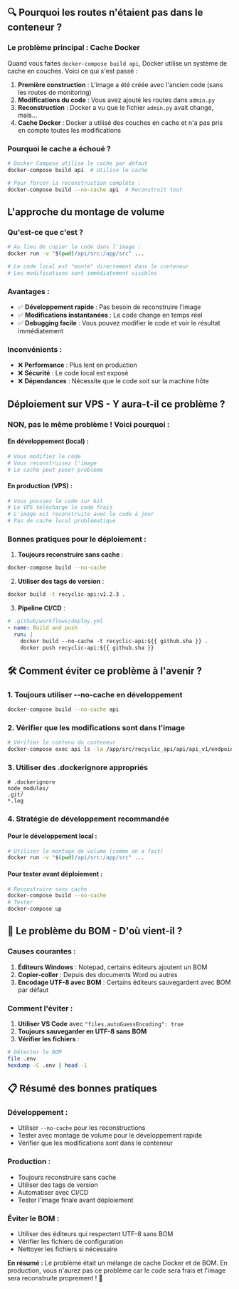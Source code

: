 ## 🔍 **Pourquoi les routes n'étaient pas dans le conteneur ?**

### Le problème principal : **Cache Docker**

Quand vous faites `docker-compose build api`, Docker utilise un système de cache en couches. Voici ce qui s'est passé :

1. **Première construction** : L'image a été créée avec l'ancien code (sans les routes de monitoring)
2. **Modifications du code** : Vous avez ajouté les routes dans `admin.py` 
3. **Reconstruction** : Docker a vu que le fichier `admin.py` avait changé, mais...
4. **Cache Docker** : Docker a utilisé des couches en cache et n'a pas pris en compte toutes les modifications

### Pourquoi le cache a échoué ?

```bash
# Docker Compose utilise le cache par défaut
docker-compose build api  # Utilise le cache

# Pour forcer la reconstruction complète :
docker-compose build --no-cache api  # Reconstruit tout
```

##  **L'approche du montage de volume**

### Qu'est-ce que c'est ?

```bash
# Au lieu de copier le code dans l'image :
docker run -v "$(pwd)/api/src:/app/src" ...

# Le code local est "monté" directement dans le conteneur
# Les modifications sont immédiatement visibles
```

### Avantages :
- ✅ **Développement rapide** : Pas besoin de reconstruire l'image
- ✅ **Modifications instantanées** : Le code change en temps réel
- ✅ **Debugging facile** : Vous pouvez modifier le code et voir le résultat immédiatement

### Inconvénients :
- ❌ **Performance** : Plus lent en production
- ❌ **Sécurité** : Le code local est exposé
- ❌ **Dépendances** : Nécessite que le code soit sur la machine hôte

##  **Déploiement sur VPS - Y aura-t-il ce problème ?**

### **NON, pas le même problème !** Voici pourquoi :

#### En développement (local) :
```bash
# Vous modifiez le code
# Vous reconstruisez l'image
# Le cache peut poser problème
```

#### En production (VPS) :
```bash
# Vous poussez le code sur Git
# Le VPS télécharge le code frais
# L'image est reconstruite avec le code à jour
# Pas de cache local problématique
```

### **Bonnes pratiques pour le déploiement :**

1. **Toujours reconstruire sans cache** :
```bash
docker-compose build --no-cache
```

2. **Utiliser des tags de version** :
```bash
docker build -t recyclic-api:v1.2.3 .
```

3. **Pipeline CI/CD** :
```yaml
# .github/workflows/deploy.yml
- name: Build and push
  run: |
    docker build --no-cache -t recyclic-api:${{ github.sha }} .
    docker push recyclic-api:${{ github.sha }}
```

## 🛠️ **Comment éviter ce problème à l'avenir ?**

### 1. **Toujours utiliser --no-cache en développement**
```bash
docker-compose build --no-cache api
```

### 2. **Vérifier que les modifications sont dans l'image**
```bash
# Vérifier le contenu du conteneur
docker-compose exec api ls -la /app/src/recyclic_api/api/api_v1/endpoints/
```

### 3. **Utiliser des .dockerignore appropriés**
```dockerignore
# .dockerignore
node_modules/
.git/
*.log
```

### 4. **Stratégie de développement recommandée**

#### Pour le développement local :
```bash
# Utiliser le montage de volume (comme on a fait)
docker run -v "$(pwd)/api/src:/app/src" ...
```

#### Pour tester avant déploiement :
```bash
# Reconstruire sans cache
docker-compose build --no-cache
# Tester
docker-compose up
```

## 🔧 **Le problème du BOM - D'où vient-il ?**

### **Causes courantes :**
1. **Éditeurs Windows** : Notepad, certains éditeurs ajoutent un BOM
2. **Copier-coller** : Depuis des documents Word ou autres
3. **Encodage UTF-8 avec BOM** : Certains éditeurs sauvegardent avec BOM par défaut

### **Comment l'éviter :**
1. **Utiliser VS Code** avec `"files.autoGuessEncoding": true`
2. **Toujours sauvegarder en UTF-8 sans BOM**
3. **Vérifier les fichiers** :
```bash
# Détecter le BOM
file .env
hexdump -C .env | head -1
```

## 📋 **Résumé des bonnes pratiques**

### **Développement :**
- Utiliser `--no-cache` pour les reconstructions
- Tester avec montage de volume pour le développement rapide
- Vérifier que les modifications sont dans le conteneur

### **Production :**
- Toujours reconstruire sans cache
- Utiliser des tags de version
- Automatiser avec CI/CD
- Tester l'image finale avant déploiement

### **Éviter le BOM :**
- Utiliser des éditeurs qui respectent UTF-8 sans BOM
- Vérifier les fichiers de configuration
- Nettoyer les fichiers si nécessaire

**En résumé :** Le problème était un mélange de cache Docker et de BOM. En production, vous n'aurez pas ce problème car le code sera frais et l'image sera reconstruite proprement ! 🚀